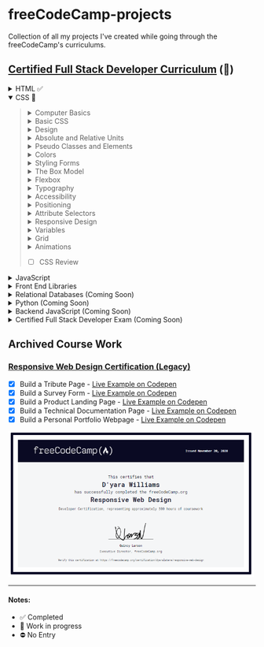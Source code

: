 # freeCodeCamp-projects
Collection of all my projects I've created while going through the freeCodeCamp's curriculums.

## [Certified Full Stack Developer Curriculum](https://www.freecodecamp.org/learn/full-stack-developer/) (🚧)

<details><summary>HTML ✅</summary><blockquote>
<details><summary>Basic HTML</summary><blockquote>
  
- [x] Build a Curriculum Outline
- [x] Welcome Message from Quincy Larson
- [x] Debug Camperbot's Profile Page
- [x] Understanding HTML Attributes
- [x] Debug a Pet Adoption Page
- [x] Understanding the HTML Boilerplate
- [x] Build a Cat Photo App
- [x] Build a Recipe Page
- [x] HTML Fundatmentals
- [x] Build a Travel Agency Page
- [x] Working with Audio and Video Elements
- [x] Working with Images and SVGs
- [x] Working with the iframe Element
- [x] Build a Video Compilation Page
- [x] Working with Links
- [x] Basic HTML Review
- [x] Basic HTML Quiz
</blockquote></details>
<details><summary>Semantic HTML</summary><blockquote>
  
- [x] Importance of Semantic HTML
- [x] Build a Cat Blog Page
- [x] Build an Event Hub
- [x] Semantic HTML Review
- [x] Semantic HTML Quiz
</blockquote></details>
<details><summary>Forms and Tables</summary><blockquote>
  
- [x] Working with Forms
- [x] <a href="https://codepen.io/dyarawilliams/pen/WbvLZzJ" target="_blank">Build a Hotel Feedback Form</a>
- [x] <a href="https://codepen.io/dyarawilliams/pen/PwqXOMv" target="_blank">Build a Survey Form</a>
- [x] Working with Tables
- [x] <a href="https://codepen.io/dyarawilliams/pen/NPqoXJr" target="_blank">Build a Final Exams Table</a>
- [x] <a href="https://codepen.io/dyarawilliams/pen/jEPdZKz" target="_blank">Build a Book Catalog Table</a>
- [x] Working with HTML Tools
- [x] HTML Tables and Forms Review
- [x] HTML Tables and Forms Quiz - 100%
</blockquote></details>
<details><summary>Accessibility</summary><blockquote>
  
- [x] Importance of Accessibility and Good HTML Structure
- [x] Working with Accessible Tables and Forms
- [x] Introduction to ARIA
- [x] Working with Accessible Media Elements
- [x] Build a Checkout Page
- [x] <a href="https://codepen.io/dyarawilliams/pen/PwPPwOv" target="_blank">Design a Movie Review Page</a>
- [x] <a href="https://codepen.io/dyarawilliams/pen/MYaawrG" target="_blank">Build a Multimedia Player</a>
- [x] HTML Accessibility Review
- [x] HTML Accessibility Quiz
</blockquote></details>

- [x] HTML Review
</blockquote></details>

<details open><summary>CSS 🚧</summary><blockquote>
<details><summary>Computer Basics</summary><blockquote>
  
- [ ] Understanding Computer, Internet, and Tooling Basics
- [ ] Working with File Systems
- [ ] Browsing the Web Effectively
- [ ] Computer Basics Review
- [ ] Computer Basics Quiz
  
</blockquote></details>
<details><summary>Basic CSS</summary><blockquote>
  
- [ ] What Is CSS?
- [ ] Design a Cafe Menu
- [ ]  Design a Business Card
- [ ]  CSS Specificity, the Cascade Algorithm, and Inheritance
- [ ]  Basic CSS Review
- [ ]  Basic CSS Quiz
- [ ]  Styling Lists and Links
- [ ]  Build a Stylized To-Do List
- [ ]  Working with Backgrounds and Borders
- [ ]  Design a Blog Post Card
- [ ]  Lists, Links, CSS Background and Borders Review
- [ ]  CSS Backgrounds and Borders Quiz
</blockquote></details>
<details><summary>Design</summary><blockquote>
  
- [ ] User Interface Design Fundamentals
- [ ] User-Centered Design
- [ ] Common Design Tools
- [ ] Design Fundamentals Review
- [ ] Design Fundamentals Quiz
</blockquote></details>
<details><summary>Absolute and Relative Units</summary><blockquote>
  
- [ ] Working with Relative and Absolute Units
- [ ] Build an Event Flyer Page
- [ ] CSS Relative and Absolute Units Review
- [ ] CSS Relative and Absolute Units Quiz
</blockquote></details>
<details><summary>Pseudo Classes and Elements</summary><blockquote>
  
- [ ] Working with Pseudo-Classes and Pseudo-Elements in CSS
- [ ] Design a Greeting Card
- [ ] Build a Job Application Form
- [ ] CSS Pseudo-classes Review
- [ ] CSS Psuedo-classes Quiz
</blockquote></details>
<details><summary> Colors</summary><blockquote>
  
- [ ] Working with Colors in CSS
- [ ] Build a Set of Colored Markers
- [ ] Design a Set of Colored Boxes
- [ ] CSS Colors Review
- [ ] CSS Colors Quiz
</blockquote></details>
<details><summary>Styling Forms</summary><blockquote>
  
- [ ] Best Practices for Styling Forms
- [ ] Design a Registration Form
- [ ] Design a Contact Form
- [ ] Styling Forms Review
- [ ] Styling Forms Quiz
</blockquote></details>
<details><summary>The Box Model</summary><blockquote>
  
- [ ] Working with CSS Transforms, Overflow, and Filters
- [ ] Design a Rothko Painting
- [ ] Build a Confidential Email Page
- [ ] CSS Layouts and Effects Review
- [ ] CSS Layout and Effects Quiz
</blockquote></details>
<details><summary>Flexbox</summary><blockquote>
  
- [ ] Working with CSS Flexbox
- [ ] Build a Flexbox Photo Gallery
- [ ] Build a Page of Playing Cards
- [ ] CSS Flexbox Review
- [ ] CSS Flexbox Quiz
</blockquote></details>
<details><summary>Typography</summary><blockquote>
  
- [ ] 
</blockquote></details>
<details><summary>Accessibility</summary><blockquote>
  
- [ ] 
</blockquote></details>
<details><summary>Positioning</summary><blockquote>
  
- [ ] 
</blockquote></details>
<details><summary>Attribute Selectors</summary><blockquote>
  
- [ ] 
</blockquote></details>
<details><summary>Responsive Design</summary><blockquote>
  
- [ ] 
</blockquote></details>
<details><summary>Variables</summary><blockquote>
  
- [ ] 
</blockquote></details>
<details><summary>Grid</summary><blockquote>
  
- [ ] 
</blockquote></details>
<details><summary>Animations</summary></summary><blockquote>
  
- [ ] 
</blockquote></details>

- [ ] CSS Review
</blockquote></details>



<details><summary>JavaScript</summary><blockquote>
  Coming Soon
</blockquote></details>

<details><summary>Front End Libraries</summary><blockquote>
  Coming Soon
</blockquote></details>

<details><summary>Relational Databases (Coming Soon)</summary><blockquote>
  Coming Soon
</blockquote></details>

<details><summary>Python (Coming Soon)</summary><blockquote>
  Coming Soon
</blockquote></details>

<details><summary>Backend JavaScript (Coming Soon)</summary><blockquote>
  Coming Soon
</blockquote></details>

<details><summary>Certified Full Stack Developer Exam (Coming Soon)</summary><blockquote>
  Coming Soon
</blockquote></details>

## Archived Course Work

### [Responsive Web Design Certification (Legacy)](https://www.freecodecamp.org/learn/responsive-web-design/)
- [x] Build a Tribute Page - [Live Example on Codepen](https://codepen.io/dyarawilliams/full/PozGapR)
- [x] Build a Survey Form - [Live Example on Codepen](https://codepen.io/dyarawilliams/full/BazQMow)
- [x] Build a Product Landing Page - [Live Example on Codepen](https://codepen.io/dyarawilliams/full/GRqXyqy)
- [x] Build a Technical Documentation Page - [Live Example on Codepen](https://codepen.io/dyarawilliams/full/LYZaVeZ)
- [x] Build a Personal Portfolio Webpage - [Live Example on Codepen](https://codepen.io/dyarawilliams/full/KKMYvdV)

<a href="https://www.freecodecamp.org/certification/dyarawilliams/responsive-web-design" target="_blank">
  <img src="https://github.com/dyarawilliams/freeCodeCamp-projects/blob/main/images/rwd-certitfication-112020.PNG?raw=true" width="500">
</a>

---

#### Notes:

- ✅ Completed
- 🚧 Work in progress
- ⛔ No Entry
